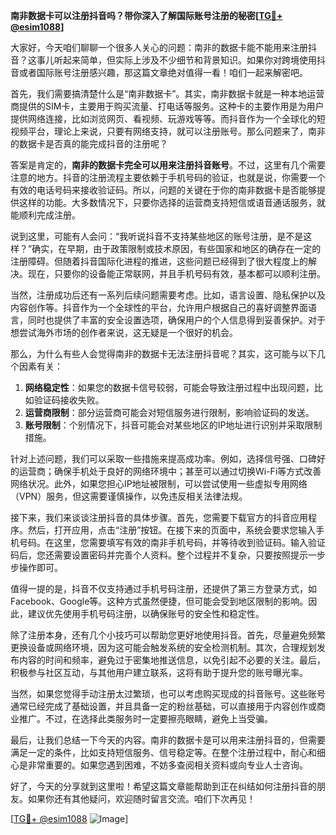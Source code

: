 **南非数据卡可以注册抖音吗？带你深入了解国际账号注册的秘密[[TG💪+ @esim1088](https://t.me/s/esim1088)]**

大家好，今天咱们聊聊一个很多人关心的问题：南非的数据卡能不能用来注册抖音？这事儿听起来简单，但实际上涉及不少细节和背景知识。如果你对跨境使用抖音或者国际账号注册感兴趣，那这篇文章绝对值得一看！咱们一起来解密吧。

首先，我们需要搞清楚什么是“南非数据卡”。其实，南非数据卡就是一种本地运营商提供的SIM卡，主要用于购买流量、打电话等服务。这种卡的主要作用是为用户提供网络连接，比如浏览网页、看视频、玩游戏等等。而抖音作为一个全球化的短视频平台，理论上来说，只要有网络支持，就可以注册账号。那么问题来了，南非的数据卡是否真的能完成抖音的注册呢？

答案是肯定的，**南非的数据卡完全可以用来注册抖音账号**。不过，这里有几个需要注意的地方。抖音的注册流程主要依赖于手机号码的验证，也就是说，你需要一个有效的电话号码来接收验证码。所以，问题的关键在于你的南非数据卡是否能够提供这样的功能。大多数情况下，只要你选择的运营商支持短信或语音通话服务，就能顺利完成注册。

说到这里，可能有人会问：“我听说抖音不支持某些地区的账号注册，是不是这样？”确实，在早期，由于政策限制或技术原因，有些国家和地区的确存在一定的注册障碍。但随着抖音国际化进程的推进，这些问题已经得到了很大程度上的解决。现在，只要你的设备能正常联网，并且手机号码有效，基本都可以顺利注册。

当然，注册成功后还有一系列后续问题需要考虑。比如，语言设置、隐私保护以及内容创作等。抖音作为一个全球性的平台，允许用户根据自己的喜好调整界面语言，同时也提供了丰富的安全设置选项，确保用户的个人信息得到妥善保护。对于想尝试海外市场的创作者来说，这无疑是一个很好的机会。

那么，为什么有些人会觉得南非的数据卡无法注册抖音呢？其实，这可能与以下几个因素有关：

1. **网络稳定性**：如果您的数据卡信号较弱，可能会导致注册过程中出现问题，比如验证码接收失败。
2. **运营商限制**：部分运营商可能会对短信服务进行限制，影响验证码的发送。
3. **账号限制**：个别情况下，抖音可能会对某些地区的IP地址进行识别并采取限制措施。

针对上述问题，我们可以采取一些措施来提高成功率。例如，选择信号强、口碑好的运营商；确保手机处于良好的网络环境中；甚至可以通过切换Wi-Fi等方式改善网络状况。此外，如果您担心IP地址被限制，可以尝试使用一些虚拟专用网络（VPN）服务，但这需要谨慎操作，以免违反相关法律法规。

接下来，我们来谈谈注册抖音的具体步骤。首先，您需要下载官方的抖音应用程序。然后，打开应用，点击“注册”按钮。在接下来的页面中，系统会要求您输入手机号码。在这里，您需要填写有效的南非手机号码，并等待收到验证码。输入验证码后，您还需要设置密码并完善个人资料。整个过程并不复杂，只要按照提示一步步操作即可。

值得一提的是，抖音不仅支持通过手机号码注册，还提供了第三方登录方式，如Facebook、Google等。这种方式虽然便捷，但可能会受到地区限制的影响。因此，建议优先使用手机号码注册，以确保账号的安全性和稳定性。

除了注册本身，还有几个小技巧可以帮助您更好地使用抖音。首先，尽量避免频繁更换设备或网络环境，因为这可能会触发系统的安全检测机制。其次，合理规划发布内容的时间和频率，避免过于密集地推送信息，以免引起不必要的关注。最后，积极参与社区互动，与其他用户建立联系，这将有助于提升您的账号曝光率。

当然，如果您觉得手动注册太过繁琐，也可以考虑购买现成的抖音账号。这些账号通常已经完成了基础设置，并且具备一定的粉丝基础，可以直接用于内容创作或商业推广。不过，在选择此类服务时一定要擦亮眼睛，避免上当受骗。

最后，让我们总结一下今天的内容。南非的数据卡是可以用来注册抖音的，但需要满足一定的条件，比如支持短信服务、信号稳定等。在整个注册过程中，耐心和细心是非常重要的。如果您遇到困难，不妨多查阅相关资料或向专业人士咨询。

好了，今天的分享就到这里啦！希望这篇文章能帮助到正在纠结如何注册抖音的朋友。如果你还有其他疑问，欢迎随时留言交流。咱们下次再见！

[[TG💪+ @esim1088](https://t.me/s/esim1088) ![Image](https://i.postimg.cc/4NQfJmqS/Snipaste-2025-05-13-00-14-12.png)]